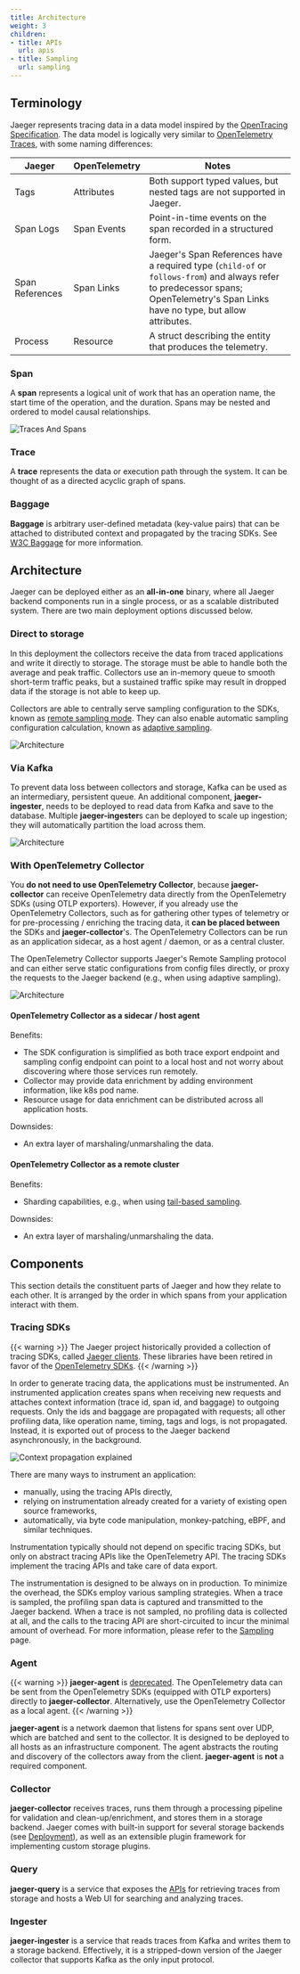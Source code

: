 ```yaml
---
title: Architecture
weight: 3
children:
- title: APIs
  url: apis
- title: Sampling
  url: sampling
---
```


## Terminology

Jaeger represents tracing data in a data model inspired by the [OpenTracing Specification](https://github.com/opentracing/specification/blob/master/specification.md). The data model is logically very similar to [OpenTelemetry Traces](https://opentelemetry.io/docs/concepts/signals/traces/), with some naming differences:

| Jaeger               | OpenTelemetry   | Notes |
| -------------------- | --------------- | ----------------------------------------------------------------------- |
| Tags                 | Attributes      | Both support typed values, but nested tags are not supported in Jaeger. |
| Span Logs            | Span Events     | Point-in-time events on the span recorded in a structured form.         |
| Span References      | Span Links      | Jaeger's Span References have a required type (`child-of` or `follows-from`) and always refer to predecessor spans; OpenTelemetry's Span Links have no type, but allow attributes. |
| Process              | Resource        | A struct describing the entity that produces the telemetry.             |

### Span

A **span** represents a logical unit of work that has an operation name, the start time of the operation, and the duration. Spans may be nested and ordered to model causal relationships.

![Traces And Spans](/img/spans-traces.png)

### Trace

A **trace** represents the data or execution path through the system. It can be thought of as a directed acyclic graph of spans.

### Baggage

**Baggage** is arbitrary user-defined metadata (key-value pairs) that can be attached to distributed context and propagated by the tracing SDKs. See [W3C Baggage](https://www.w3.org/TR/baggage/) for more information.

## Architecture

Jaeger can be deployed either as an **all-in-one** binary, where all Jaeger backend components
run in a single process, or as a scalable distributed system. There are two main deployment options discussed below.

### Direct to storage

In this deployment the collectors receive the data from traced applications and write it directly to storage. The storage must be able to handle both the average and peak traffic. Collectors use an in-memory queue to smooth short-term traffic peaks, but a sustained traffic spike may result in dropped data if the storage is not able to keep up.

Collectors are able to centrally serve sampling configuration to the SDKs, known as [remote sampling mode](../sampling/#remote-sampling). They can also enable automatic sampling configuration calculation, known as [adaptive sampling](../sampling/#adaptive-sampling).

![Architecture](/img/architecture-v1-2023.png)

### Via Kafka

To prevent data loss between collectors and storage, Kafka can be used as an intermediary, persistent queue. An additional component, **jaeger-ingester**, needs to be deployed to read data from Kafka and save to the database. Multiple **jaeger-ingester**s can be deployed to scale up ingestion; they will automatically partition the load across them.

![Architecture](/img/architecture-v2-2023.png)

### With OpenTelemetry Collector

You **do not need to use OpenTelemetry Collector**, because **jaeger-collector** can receive OpenTelemetry data directly from the OpenTelemetry SDKs (using OTLP exporters). However, if you already use the OpenTelemetry Collectors, such as for gathering other types of telemetry or for pre-processing / enriching the tracing data, it __can be placed between__ the SDKs and **jaeger-collector**'s. The OpenTelemetry Collectors can be run as an application sidecar, as a host agent / daemon, or as a central cluster.

The OpenTelemetry Collector supports Jaeger's Remote Sampling protocol and can either serve static configurations from config files directly, or proxy the requests to the Jaeger backend (e.g., when using adaptive sampling).

![Architecture](/img/architecture-otel.png)

#### OpenTelemetry Collector as a sidecar / host agent

Benefits:

* The SDK configuration is simplified as both trace export endpoint and sampling config endpoint can point to a local host and not worry about discovering where those services run remotely.
* Collector may provide data enrichment by adding environment information, like k8s pod name.
* Resource usage for data enrichment can be distributed across all application hosts.

Downsides:

* An extra layer of marshaling/unmarshaling the data.

#### OpenTelemetry Collector as a remote cluster

Benefits:
* Sharding capabilities, e.g., when using [tail-based sampling](https://github.com/open-telemetry/opentelemetry-collector-contrib/blob/main/processor/tailsamplingprocessor/README.md).

Downsides:

* An extra layer of marshaling/unmarshaling the data.

## Components

This section details the constituent parts of Jaeger and how they relate to each other. It is arranged by the order in which spans from your application interact with them.

### Tracing SDKs

{{< warning >}}
The Jaeger project historically provided a collection of tracing SDKs, called [Jaeger clients](../client-libraries). These libraries have been retired in favor of the [OpenTelemetry SDKs](https://opentelemetry.io).
{{< /warning >}}

In order to generate tracing data, the applications must be instrumented. An instrumented application creates spans when receiving new requests and attaches context information (trace id, span id, and baggage) to outgoing requests. Only the ids and baggage are propagated with requests; all other profiling data, like operation name, timing, tags and logs, is not propagated. Instead, it is exported out of process to the Jaeger backend asynchronously, in the background.

![Context propagation explained](/img/context-prop-2023.png)

There are many ways to instrument an application:
  * manually, using the tracing APIs directly,
  * relying on instrumentation already created for a variety of existing open source frameworks,
  * automatically, via byte code manipulation, monkey-patching, eBPF, and similar techniques.

Instrumentation typically should not depend on specific tracing SDKs, but only on abstract tracing APIs like the OpenTelemetry API. The tracing SDKs implement the tracing APIs and take care of data export.

The instrumentation is designed to be always on in production. To minimize the overhead, the SDKs employ various sampling strategies. When a trace is sampled, the profiling span data is captured and transmitted to the Jaeger backend. When a trace is not sampled, no profiling data is collected at all, and the calls to the tracing API are short-circuited to incur the minimal amount of overhead. For more information, please refer to the [Sampling](../sampling/) page.

### Agent

{{< warning >}}
**jaeger-agent** is [deprecated](https://github.com/jaegertracing/jaeger/issues/4739). The OpenTelemetry data can be sent from the OpenTelemetry SDKs (equipped with OTLP exporters) directly to **jaeger-collector**. Alternatively, use the OpenTelemetry Collector as a local agent.
{{< /warning >}}

**jaeger-agent** is a network daemon that listens for spans sent over UDP, which are batched and sent to the collector. It is designed to be deployed to all hosts as an infrastructure component. The agent abstracts the routing and discovery of the collectors away from the client. **jaeger-agent** is **not** a required component.

### Collector

**jaeger-collector** receives traces, runs them through a processing pipeline for validation and clean-up/enrichment, and stores them in a storage backend. Jaeger comes with built-in support for several storage backends (see [Deployment](../deployment)), as well as an extensible plugin framework for implementing custom storage plugins.

### Query

**jaeger-query** is a service that exposes the [APIs](../apis) for retrieving traces from storage and hosts a Web UI for searching and analyzing traces.

### Ingester

**jaeger-ingester** is a service that reads traces from Kafka and writes them to a storage backend. Effectively, it is a stripped-down version of the Jaeger collector that supports Kafka as the only input protocol.
